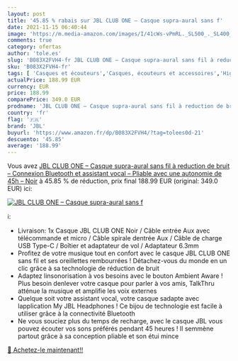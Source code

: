 ```yaml
---
layout: post
title: '45.85 % rabais sur JBL CLUB ONE – Casque supra-aural sans f'
date: 2021-11-15 06:40:44
image: 'https://m.media-amazon.com/images/I/41cWs-vPmRL._SL500_._SL400_.jpg'
comments: true
category: ofertas
author: 'tole.es'
slug: 'B083X2FVH4-fr JBL CLUB ONE – Casque supra-aural sans fil à reduction de...'
sku: 'B083X2FVH4-fr'
tags: [ 'Casques et écouteurs','Casques, écouteurs et accessoires','High-Tech','jbl', ]
actualPrice: 188.99 EUR
currency: EUR
price: 188.99
comparePrice: 349.0 EUR
prodname: 'JBL CLUB ONE – Casque supra-aural sans fil à reduction de bruit – Connexion Bluetooth et assistant vocal – Pliable avec une autonomie de 45h – Noir'
country: 'fr'
flag: '🇫🇷'
brand: 'JBL'
buyurl: 'https://www.amazon.fr/dp/B083X2FVH4/?tag=tolees0d-21'
descuento: '45.85'
average: '188.99'
---
```


Vous avez [JBL CLUB ONE – Casque supra-aural sans fil à reduction de bruit – Connexion Bluetooth et assistant vocal – Pliable avec une autonomie de 45h – Noir](https://www.amazon.fr/dp/B083X2FVH4/?tag=tolees0d-21)  à  45.85 % de réduction, prix final  188.99 EUR (original: 349.0 EUR) ici:

[![JBL CLUB ONE – Casque supra-aural sans f](https://m.media-amazon.com/images/I/41cWs-vPmRL._SL500_._SL400_.jpg)](https://www.amazon.fr/dp/B083X2FVH4/?tag=tolees0d-21)

ℹ️:

- Livraison: 1x Casque JBL CLUB ONE Noir / Câble entrée Aux avec télécommande et micro / Câble spirale dentrée Aux / Câble de charge USB Type-C / Boîtier et adaptateur de vol / Adaptateur 6.3mm
- Profitez de votre musique tout en confort avec le casque JBL CLUB ONE sans fil et ses oreillettes rembourrées ! Détachez-vous du monde en un clic grâce à sa technologie de réduction de bruit
- Adaptez linsonorisation à vos besoins avec le bouton Ambient Aware ! Plus besoin denlever votre casque pour parler à vos amis, TalkThru atténue la musique et amplifie les voix externes
- Quelque soit votre assistant vocal, votre casque sadapte avec lapplication My JBL Headphones ! Ce bijou de technologie est facile à utiliser grâce à la connectivité Bluetooth
- Ne vous souciez plus du temps de recharge, avec le casque JBL vous pouvez écouter vos sons préférés pendant 45 heures ! Il semmène partout grâce à sa conception pliable et son étui mince

[🛒 Achetez-le maintenant!!](https://www.amazon.fr/dp/B083X2FVH4/?tag=tolees0d-21)
